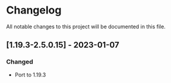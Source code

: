 # Changelog
All notable changes to this project will be documented in this file.

## [1.19.3-2.5.0.15] - 2023-01-07
### Changed
 - Port to 1.19.3